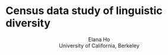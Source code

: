 # Census data study of linguistic diversity

<p align="center">
Elana Ho <br />
University of California, Berkeley
</p>

